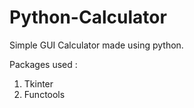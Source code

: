 # Python-Calculator

Simple GUI Calculator made using python.

Packages used :
1. Tkinter
2. Functools
